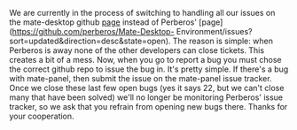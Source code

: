 <!--
.. link:
.. description:
.. tags: 
.. date: 2012-01-18 21:22:52
.. title: Reporting Bugs
.. slug: 20120118reporting-bugs
-->

We are currently in the process of switching to handling all our issues on the
mate-desktop github [page](https://github.com/mate-desktop) instead of
Perberos' [page](https://github.com/perberos/Mate-Desktop-
Environment/issues?sort=updated&direction=desc&state=open). The reason is
simple: when Perberos is away none of the other developers can close tickets.
This creates a bit of a mess. Now, when you go to report a bug you must chose
the correct github repo to issue the bug in. It's pretty simple. If there's a
bug with mate-panel, then submit the issue on the mate-panel issue tracker.
Once we close these last few open bugs (yes it says 22, but we can't close
many that have been solved) we'll no longer be monitoring Perberos' issue
tracker, so we ask that you refrain from opening new bugs there. Thanks for
your cooperation.

